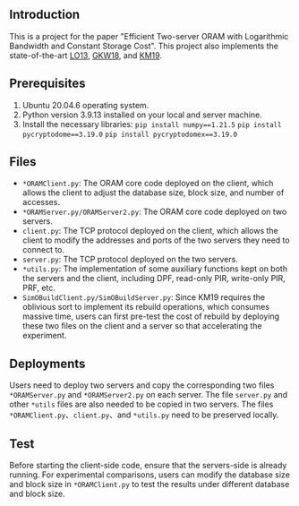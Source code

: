 ## Introduction
This is a project for the paper "Efficient Two-server ORAM with Logarithmic Bandwidth and Constant Storage Cost". This project also implements the state-of-the-art [LO13](https://eprint.iacr.org/2011/384.pdf), [GKW18](https://eprint.iacr.org/2018/005.pdf), and [KM19](https://arxiv.org/pdf/1802.05145.pdf).
## Prerequisites
1. Ubuntu 20.04.6 operating system.
2. Python version 3.9.13 installed on your local and server machine.
3. Install the necessary libraries:
    `pip install numpy==1.21.5`
    `pip install pycryptodome==3.19.0`
    `pip install pycryptodomex==3.19.0`
## Files
* ``*ORAMClient.py``: The ORAM core code deployed on the client, which allows the client to adjust the database size, block size, and number of accesses.
* ``*ORAMServer.py/ORAMServer2.py``: The ORAM core code deployed on two servers.
* ``client.py``: The TCP protocol deployed on the client, which allows the client to modify the addresses and ports of the two servers they need to connect to.
* ``server.py``: The TCP protocol deployed on the two servers.
* ``*utils.py``: The implementation of some auxiliary functions kept on both the servers and the client, including DPF, read-only PIR, write-only PIR, PRF, etc.
* ``SimOBuildClient.py/SimOBuildServer.py``: Since KM19 requires the oblivious sort to implement its rebuild operations, which consumes massive time, users can first pre-test the cost of rebuild by deploying these two files on the client and a server so that accelerating the experiment.
## Deployments
Users need to deploy two servers and copy the corresponding two files ``*ORAMServer.py`` and ``*ORAMServer2.py`` on each server. The file ``server.py`` and other ``*utils`` files are also needed to be copied in two servers. The files ``*ORAMClient.py``、``client.py``、and ``*utils.py`` need to be preserved locally.
## Test
Before starting the client-side code, ensure that the servers-side is already running. For experimental comparisons, users can modify the database size and block size in ``*ORAMClient.py`` to test the results under different database and block size.

